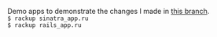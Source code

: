 Demo apps to demonstrate the changes I made in [this branch](https://github.com/omniauth/omniauth/compare/master...BobbyMcWho:make-omniauth-use-post-by-default).  
`$ rackup sinatra_app.ru`  
`$ rackup rails_app.ru`  
